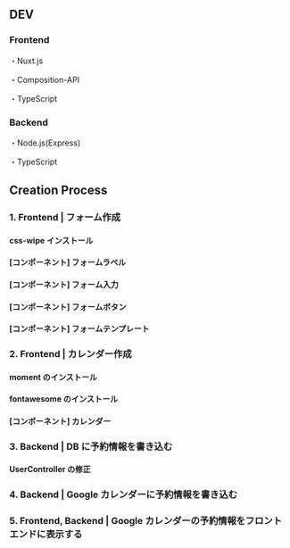 ## DEV

### Frontend

・Nuxt.js

・Composition-API

・TypeScript

### Backend

・Node.js(Express)

・TypeScript

## Creation Process

### 1. Frontend | フォーム作成

#### css-wipe インストール

#### [コンポーネント] フォームラベル

#### [コンポーネント] フォーム入力

#### [コンポーネント] フォームボタン

#### [コンポーネント] フォームテンプレート

### 2. Frontend | カレンダー作成

#### moment のインストール

#### fontawesome のインストール

#### [コンポーネント] カレンダー

### 3. Backend | DB に予約情報を書き込む

#### UserController の修正

### 4. Backend | Google カレンダーに予約情報を書き込む

### 5. Frontend, Backend | Google カレンダーの予約情報をフロントエンドに表示する
